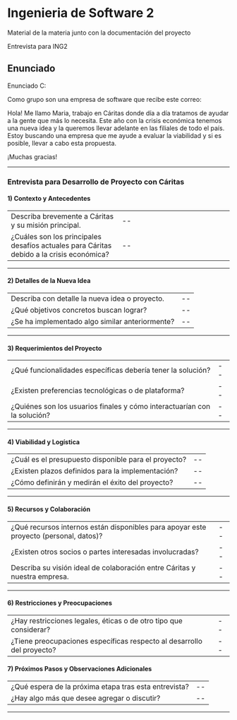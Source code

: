 # Ingenieria de Software 2
Material de la materia junto con la documentación del proyecto

Entrevista para ING2

## Enunciado

Enunciado C:

Como grupo son una empresa de software que recibe este correo:

Hola! Me llamo Maria, trabajo en Cáritas donde día a día tratamos de ayudar a la gente que más lo necesita. Este año con la crisis económica tenemos una nueva idea y la queremos llevar adelante en las filiales de todo el país. Estoy buscando una empresa que me ayude a evaluar la viabilidad y si es posible, llevar a cabo esta propuesta.

¡Muchas gracias!

---


### Entrevista para Desarrollo de Proyecto con Cáritas

#### **1) Contexto y Antecedentes**

<table>
<colgroup>
<col style="width:50%">
<col style="width:50%">
</colgroup>
<tr><td>Describa brevemente a Cáritas y su misión principal.</td><td>--</td></tr>
<tr><td>¿Cuáles son los principales desafíos actuales para Cáritas debido a la crisis económica?</td><td>--</td></tr>
</table>

---



#### **2) Detalles de la Nueva Idea**

<table> 
<tr><td>Describa con detalle la nueva idea o proyecto.</td><td>--</td></tr>
<tr><td>¿Qué objetivos concretos buscan lograr?</td><td>--</td></tr>
<tr><td>¿Se ha implementado algo similar anteriormente?</td><td>--</td></tr>

</table>

---



#### **3) Requerimientos del Proyecto**

<table> 
<tr><td>¿Qué funcionalidades específicas debería tener la solución?</td><td>--</td></tr>
<tr><td>¿Existen preferencias tecnológicas o de plataforma?</td><td>--</td></tr>
<tr><td>¿Quiénes son los usuarios finales y cómo interactuarían con la solución?</td><td>--</td></tr>

</table>

---

#### **4) Viabilidad y Logística**

<table> 
<tr><td>¿Cuál es el presupuesto disponible para el proyecto?</td><td>--</td></tr>
<tr><td>¿Existen plazos definidos para la implementación?</td><td>--</td></tr>
<tr><td>¿Cómo definirán y medirán el éxito del proyecto?</td><td>--</td></tr>

</table>

---

#### **5) Recursos y Colaboración**

<table> 
<tr><td>¿Qué recursos internos están disponibles para apoyar este proyecto (personal, datos)?</td><td>--</td></tr>
<tr><td>¿Existen otros socios o partes interesadas involucradas?</td><td>--</td></tr>
<tr><td>Describa su visión ideal de colaboración entre Cáritas y nuestra empresa.</td><td>--</td></tr>
</table>

---

#### **6) Restricciones y Preocupaciones**

<table> 
<tr><td>¿Hay restricciones legales, éticas o de otro tipo que considerar?</td><td>--</td></tr>
<tr><td>¿Tiene preocupaciones específicas respecto al desarrollo del proyecto?</td><td>--</td></tr>
</table>

#### **7) Próximos Pasos y Observaciones Adicionales**

<table>
<tr><td>¿Qué espera de la próxima etapa tras esta entrevista?</td><td>--</td></tr>
<tr><td>¿Hay algo más que desee agregar o discutir?</td><td>--</td></tr>
</table>

---




